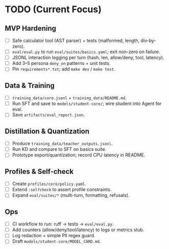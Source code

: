 # TODO (Current Focus)
## MVP Hardening
- [ ] Safe calculator tool (AST parser) + tests (malformed, length, div-by-zero).
- [ ] `eval/eval.py` to run `eval/suites/basics.yaml`; exit non-zero on failure.
- [ ] JSONL interaction logging per turn (hash, len, allow/deny, tool, latency).
- [ ] Add 3–5 persona `deny_on` patterns + unit tests.
- [ ] Pin `requirements*.txt`; add `make dev` / `make test`.

## Data & Training
- [ ] `training_data/core.jsonl` + `training_data/README.md`.
- [ ] Run SFT and save to `models/student-core/`; wire student into Agent for eval.
- [ ] Save `artifacts/eval_report.json`.

## Distillation & Quantization
- [ ] Produce `training_data/teacher_outputs.jsonl`.
- [ ] Run KD and compare to SFT on basics suite.
- [ ] Prototype export/quantization; record CPU latency in README.

## Profiles & Self-check
- [ ] Create `profiles/core/policy.yaml`.
- [ ] Extend `:selfcheck` to assert profile constraints.
- [ ] Expand `eval/suites/*` (multi-turn, formatting, refusals).

## Ops
- [ ] CI workflow to run: ruff → tests → `eval/eval.py`.
- [ ] Add counters (allow/deny/tool/latency) to logs or metrics stub.
- [ ] Log redaction + simple PII regex guard.
- [ ] Draft `models/student-core/MODEL_CARD.md`.
